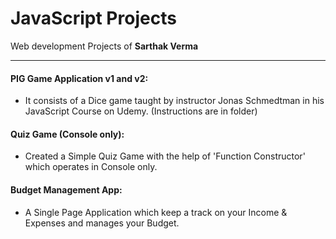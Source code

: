 # JavaScript Projects
Web development Projects of **Sarthak Verma**
***
#### PIG Game Application v1 and v2:
- It consists of a Dice game taught by instructor Jonas Schmedtman in his JavaScript Course on Udemy.
(Instructions are in folder)

#### Quiz Game (Console only):
- Created a Simple Quiz Game with the help of 'Function Constructor' which operates in Console only.

#### Budget Management App:

- A Single Page Application which keep a track on your Income & Expenses and manages your Budget.